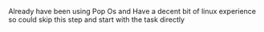 Already have been using Pop Os and Have a decent bit of linux experience so could skip this step and start with the task directly
